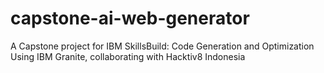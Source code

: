 # capstone-ai-web-generator
A Capstone project for IBM SkillsBuild: Code Generation and Optimization Using IBM Granite, collaborating with Hacktiv8 Indonesia
